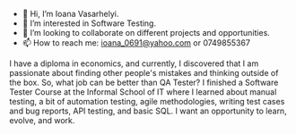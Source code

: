 - 👋 Hi, I’m Ioana Vasarhelyi.
- 👀 I’m interested in Software Testing.
- 💞️ I’m looking to collaborate on different projects and opportunities.
- 📫 How to reach me: ioana_0691@yahoo.com or 0749855367


I have a diploma in economics, and currently, I discovered that I am passionate about finding other people's mistakes and thinking outside of the box. So, what job can be better than QA Tester?
I  finished a Software Tester Course at the Informal School of IT where I learned about manual testing, a bit of automation testing, agile methodologies, writing test cases and bug reports, API testing, and basic SQL.
I want an opportunity to learn, evolve, and work.

